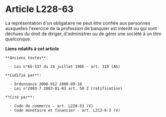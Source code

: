 # Article L228-63

La représentation d'un obligataire ne peut être confiée aux personnes auxquelles l'exercice de la profession de banquier est
interdit ou qui sont déchues du droit de diriger, d'administrer ou de gérer une société à un titre quelconque.

**Liens relatifs à cet article**

	**Anciens textes**:

	  - Loi n°66-537 du 24 juillet 1966 - art. 310 (Ab)

	**Codifié par**:

	  - Ordonnance 2000-912 2000-09-18
	  - Loi n°2003-7 2003-01-03 art. 50 I (ratification)

	**Cité par**:

	  - Code de commerce - art. L228-53 (V)
	  - Code monétaire et financier - art. L213-6-3 (V)
